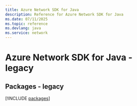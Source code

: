 ```yaml
---
title: Azure Network SDK for Java
description: Reference for Azure Network SDK for Java
ms.date: 07/11/2025
ms.topic: reference
ms.devlang: java
ms.service: network
---
```

# Azure Network SDK for Java - legacy
## Packages - legacy
[!INCLUDE [packages](network-index.md)]